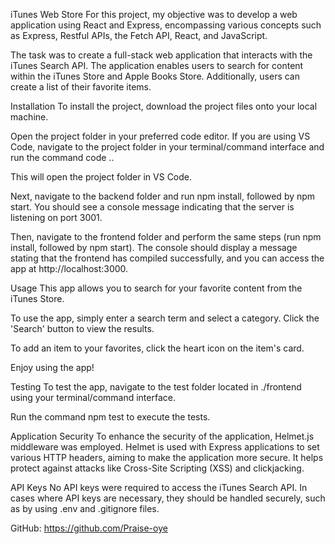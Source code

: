 iTunes Web Store
For this project, my objective was to develop a web application using React and Express, encompassing various concepts such as Express, Restful APIs, the Fetch API, React, and JavaScript.

The task was to create a full-stack web application that interacts with the iTunes Search API. The application enables users to search for content within the iTunes Store and Apple Books Store. Additionally, users can create a list of their favorite items.


Installation
To install the project, download the project files onto your local machine.

Open the project folder in your preferred code editor. If you are using VS Code, navigate to the project folder in your terminal/command interface and run the command code ..

This will open the project folder in VS Code.

Next, navigate to the backend folder and run npm install, followed by npm start. You should see a console message indicating that the server is listening on port 3001.

Then, navigate to the frontend folder and perform the same steps (run npm install, followed by npm start). The console should display a message stating that the frontend has compiled successfully, and you can access the app at http://localhost:3000.

Usage
This app allows you to search for your favorite content from the iTunes Store.

To use the app, simply enter a search term and select a category. Click the 'Search' button to view the results.

To add an item to your favorites, click the heart icon on the item's card.

Enjoy using the app!

Testing
To test the app, navigate to the test folder located in ./frontend using your terminal/command interface.

Run the command npm test to execute the tests.

Application Security
To enhance the security of the application, Helmet.js middleware was employed. Helmet is used with Express applications to set various HTTP headers, aiming to make the application more secure. It helps protect against attacks like Cross-Site Scripting (XSS) and clickjacking.

API Keys
No API keys were required to access the iTunes Search API. In cases where API keys are necessary, they should be handled securely, such as by using .env and .gitignore files.


GitHub: https://github.com/Praise-oye